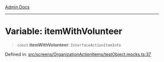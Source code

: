 [Admin Docs](/)

***

# Variable: itemWithVolunteer

> `const` **itemWithVolunteer**: `InterfaceActionItemInfo`

Defined in: [src/screens/OrganizationActionItems/testObject.mocks.ts:37](https://github.com/PalisadoesFoundation/talawa-admin/blob/main/src/screens/OrganizationActionItems/testObject.mocks.ts#L37)
